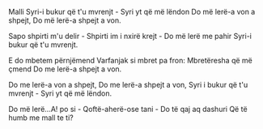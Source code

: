 Malli
Syri-i bukur që t'u mvrenjt -
Syri yt që më lëndon
Do më lerë-a von a shpejt,
Do më lerë-a shpejt a von.

Sapo shpirti m'u delir -
Shpirti im i nxirë krejt -
Do më lerë me pahir
Syri-i bukur që t'u mvrenjt.

E do mbetem përnjëmend
Varfanjak si mbret pa fron:
Mbretëresha që më çmend
Do me lerë-a shpejt a von.

Do me lerë-a von a shpejt,
Do me lerë-a shpejt a von,
Syri i bukur që t'u mvrenjt -
Syri yt që më lëndon.

Do më lerë...A! po si -
Qoftë-aherë-ose tani -
Do të qaj aq dashuri
Që të humb me mall te ti?